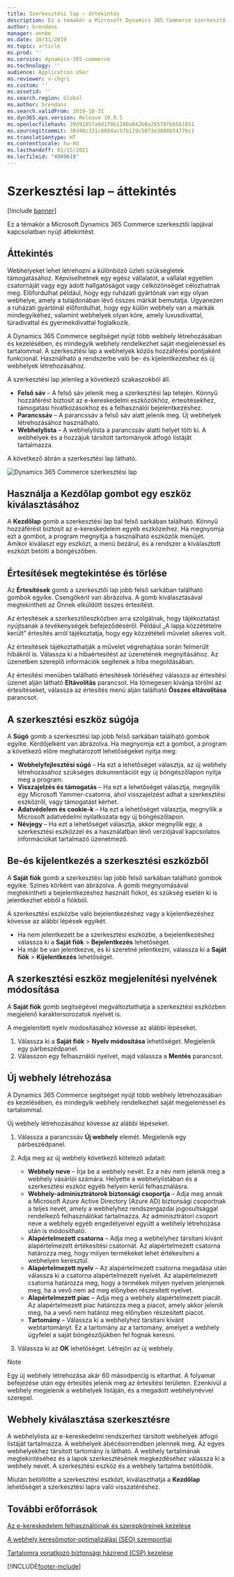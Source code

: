 ```yaml
---
title: Szerkesztési lap – áttekintés
description: Ez a témakör a Microsoft Dynamics 365 Commerce szerkesztői lapjával kapcsolatban nyújt áttekintést.
author: brendans
manager: annbe
ms.date: 10/31/2019
ms.topic: article
ms.prod: ''
ms.service: dynamics-365-commerce
ms.technology: ''
audience: Application USer
ms.reviewer: v-chgri
ms.custom: ''
ms.assetid: ''
ms.search.region: Global
ms.author: brendans
ms.search.validFrom: 2019-10-31
ms.dyn365.ops.version: Release 10.0.5
ms.openlocfilehash: 39d91857a9d1f0b1280a842b0a26578fbb561851
ms.sourcegitcommit: 38d40c331c8894acb7b119c5073e3088b54776c1
ms.translationtype: HT
ms.contentlocale: hu-HU
ms.lasthandoff: 01/15/2021
ms.locfileid: "4989618"
---
```

# <a name="authoring-page-overview"></a>Szerkesztési lap – áttekintés

  
 [!include [banner](includes/banner.md)]

Ez a témakör a Microsoft Dynamics 365 Commerce szerkesztői lapjával kapcsolatban nyújt áttekintést.

## <a name="overview"></a>Áttekintés

Webhelyeket lehet létrehozni a különböző üzleti szükségletek támogatásához. Képviselhetnek egy egész vállalatot, a vállalat egyetlen csatornáját vagy egy adott hallgatóságot vagy célközönséget célozhatnak meg. Előfordulhat például, hogy egy ruházati gyártónak van egy olyan webhelye, amely a tulajdonában lévő összes márkát bemutatja. Ugyanezen a ruházati gyártónál előfordulhat, hogy egy külön webhely van a márkák mindegyikéhez, valamint webhelyek olyan köre, amely luxusdivattal, túradivattal és gyermekdivattal foglalkozik.

A Dynamics 365 Commerce segítséget nyújt több webhely létrehozásában és kezelésében, és mindegyik webhely rendelkezhet saját megjelenéssel és tartalommal. A szerkesztési lap a webhelyek közös hozzáférési pontjaként funkcionál. Használható a rendszerbe való be- és kijelentkezéshez és új webhelyek létrehozásához.

A szerkesztési lap jelenleg a következő szakaszokból áll.

- **Felső sáv** – A felső sáv jelenik meg a szerkesztési lap tetején. Könnyű hozzáférést biztosít az e-kereskedelmi eszközökhöz, értesítésekhez, támogatási hivatkozásokhoz és a felhasználói bejelentkezéshez.
- **Parancssáv** – A parancssáv a felső sáv alatt jelenik meg. Új webhelyek létrehozásához használható.
- **Webhelylista** – A webhelylista a parancssáv alatti helyet tölti ki. A webhelyek és a hozzájuk társított tartományok átfogó listáját tartalmazza.

A következő ábrán a szerkesztési lap látható.

![Dynamics 365 Commerce szerkesztési lap](../commerce/media/authoring_tools_01.png)

## <a name="use-the-home-button-to-select-a-tool"></a>Használja a Kezdőlap gombot egy eszköz kiválasztásához

A **Kezdőlap** gomb a szerkesztési lap bal felső sarkában található. Könnyű hozzáférést biztosít az e-kereskedelem egyéb eszközeihez. Ha megnyomja ezt a gombot, a program megnyitja a használható eszközök menüjét. Amikor kiválaszt egy eszközt, a menü bezárul, és a rendszer a kiválasztott eszközt betölti a böngészőben.

## <a name="view-and-clear-notifications"></a>Értesítések megtekintése és törlése

Az **Értesítések** gomb a szerkesztői lap jobb felső sarkában található gombok egyike. Csengőként van ábrázolva. A gomb kiválasztásával megtekintheti az Önnek elküldött összes értesítést.

Az értesítések a szerkesztőeszközben arra szolgálnak, hogy tájékoztatást nyújtsanak a tevékenységek befejeződéséről. Például „A lapja közzétételre került” értesítés arról tájékoztatja, hogy egy közzétételi művelet sikeres volt.

Az értesítések tájékoztathatják a művelet végrehajtása során felmerült hibákról is. Válassza ki a hibaértesítést az üzenetének megnyitásához. Az üzenetben szereplő információk segítenek a hiba megoldásában.

Az értesítési menüben található értesítések törléséhez válassza az értesítési üzenet alján látható **Eltávolítás** parancsot. Ha tömegesen kívánja törölni az értesítéseket, válassza az értesítés menü alján található **Összes eltávolítása** parancsot.

## <a name="get-help-with-the-authoring-tool"></a>A szerkesztési eszköz súgója

A **Súgó** gomb a szerkesztési lap jobb felső sarkában található gombok egyike. Kérdőjelként van ábrázolva. Ha megnyomja ezt a gombot, a program a következő előre meghatározott lehetőségeket nyitja meg:

- **Webhelyfejlesztési súgó** – Ha ezt a lehetőséget választja, az új webhely létrehozásához szükséges dokumentációt egy új böngészőlapon nyitja meg a program.
- **Visszajelzés és támogatás** – Ha ezt a lehetőséget választja, megnyílik egy Microsoft Yammer-csatorna, ahol visszajelzést adhat a szerkesztési eszközről, vagy támogatást kérhet.
- **Adatvédelem és cookie-k** – Ha ezt a lehetőséget választja, megnyílik a Microsoft adatvédelmi nyilatkozata egy új böngészőlapon.
- **Névjegy** – Ha ezt a lehetőséget választja, akkor megnyílik egy, a szerkesztési eszközzel és a használatban lévő verziójával kapcsolatos információkat tartalmazó üzenetmező.

## <a name="sign-in-to-and-out-of-the-authoring-tool"></a>Be-és kijelentkezés a szerkesztési eszközből

A **Saját fiók** gomb a szerkesztési lap jobb felső sarkában található gombok egyike. Színes körként van ábrázolva. A gomb megnyomásával megtekintheti a bejelentkezéshez használt fiókot, és szükség esetén ki is jelentkezhet ebből a fiókból.

A szerkesztési eszközbe való bejelentkezéshez vagy a kijelentkezéshez kövesse az alábbi lépések egyikét.

- Ha nem jelentkezett be a szerkesztési eszközbe, a bejelentkezéshez válassza ki a **Saját fiók** \> **Bejelentkezés** lehetőséget.
- Ha már be van jelentkezve, és ki szeretné jelentkezni, válassza ki a **Saját fiók** \> **Kijelentkezés** lehetőséget.

## <a name="change-the-display-language-of-the-authoring-tool"></a>A szerkesztési eszköz megjelenítési nyelvének módosítása

A **Saját fiók** gomb segítségével megváltoztathatja a szerkesztési eszközben megjelenő karaktersorozatok nyelvét is.

A megjelenített nyelv módosításához kövesse az alábbi lépéseket.

1. Válassza ki a **Saját fiók** \> **Nyelv módosítása** lehetőséget. Megjelenik egy párbeszédpanel.
1. Válasszon egy felhasználói nyelvet, majd válassza a **Mentés** parancsot.

## <a name="create-a-new-website"></a>Új webhely létrehozása

A Dynamics 365 Commerce segítséget nyújt több webhely létrehozásában és kezelésében, és mindegyik webhely rendelkezhet saját megjelenéssel és tartalommal.

Új webhely létrehozásához kövesse az alábbi lépéseket.

1. Válassza a parancssáv **Új webhely** elemét. Megjelenik egy párbeszédpanel.
2. Adja meg az új webhely következő kötelező adatait:

    - **Webhely neve** – Írja be a webhely nevét. Ez a név nem jelenik meg a webhely vásárlói számára. Helyette a webhelylistában és a szerkesztési eszköz egyéb helyein kerül felhasználásra.
    - **Webhely-adminisztrátorok biztonsági csoportja** – Adja meg annak a Microsoft Azure Active Directory (Azure AD) biztonsági csoportnak a teljes nevét, amely a webhelyhez rendszergazdai jogosultsággal rendelkező felhasználókat tartalmazza. Az adminisztrátori csoport neve a webhely egyéb engedélyeivel együtt a webhely létrehozása után is módosítható.
    - **Alapértelmezett csatorna** – Adja meg a webhelyhez társítani kívánt alapértelmezett értékesítési csatornát. Az alapértelmezett csatorna határozza meg, hogy milyen termékeket lehet értékesíteni a webhelyen keresztül.
    - **Alapértelmezett nyelv** – Az alapértelmezett csatorna megadása után válassza ki a csatorna alapértelmezett nyelvét. Az alapértelmezett csatorna határozza meg, hogy a termékek milyen nyelven jelenjenek meg, ha a vevő nem ad meg előnyben részesített nyelvet.
    - **Alapértelmezett piac** – Adja meg a webhely alapértelmezett piacát. Az alapértelmezett piac határozza meg a piacot, amely akkor jelenik meg, ha a vevő nem határoz meg előnyben részesített piacot.
    - **Tartomány** – Válassza ki a webhelyhez társítani kívánt webtartományt. Ez a tartomány az a tartomány, amelyet a webhely ügyfelei a saját böngészőjükben fel fognak keresni.

1. Válassza ki az **OK** lehetőséget. Létrejön az új webhely.

> [!NOTE]
> Egy új webhely létrehozása akár 60 másodpercig is eltarthat. A folyamat befejezése után egy értesítés jelenik meg az értesítési területen. Ezenkívül a webhely megjelenik a webhelyek listáján, és a megadott webhelynévvel szerepel.

## <a name="select-a-website-to-author"></a>Webhely kiválasztása szerkesztésre

A webhelylista az e-kereskedelmi rendszerhez társított webhelyek átfogó listáját tartalmazza. A webhelyek ábécésorrendben jelennek meg. Az egyes webhelyekhez társított tartomány is látható. A webhely tartalmának megtekintéséhez és a lapok szerkesztésének megkezdéséhez válassza ki a webhely nevét. A szerkesztési eszköz és a webhely tartalma betöltődik.

Miután betöltötte a szerkesztési eszközt, kiválaszthatja a **Kezdőlap** lehetőséget a szerkesztési lapra való visszatéréshez.

## <a name="additional-resources"></a>További erőforrások

[Az e-kereskedelem felhasználóinak és szerepköreinek kezelése](manage-ecommerce-users-roles.md)

[A webhely keresőmotor-optimalizálási (SEO) szempontjai](search-engine-optimization-considerations.md)

[Tartalomra vonatkozó biztonsági házirend (CSP) kezelése](manage-csp.md)


[!INCLUDE[footer-include](../includes/footer-banner.md)]